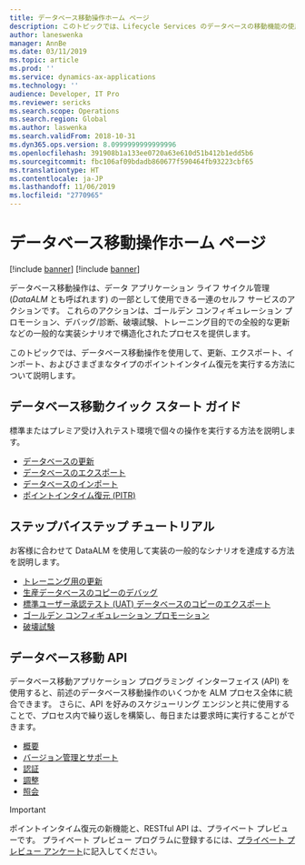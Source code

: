 ```yaml
---
title: データベース移動操作ホーム ページ
description: このトピックでは、Lifecycle Services のデータベースの移動機能の使用可能なクイック スタート ガイドおよびチュートリアルへのリンクを示します。
author: laneswenka
manager: AnnBe
ms.date: 03/11/2019
ms.topic: article
ms.prod: ''
ms.service: dynamics-ax-applications
ms.technology: ''
audience: Developer, IT Pro
ms.reviewer: sericks
ms.search.scope: Operations
ms.search.region: Global
ms.author: laswenka
ms.search.validFrom: 2018-10-31
ms.dyn365.ops.version: 8.0999999999999996
ms.openlocfilehash: 391908b1a133ee0720a63e610d51b412b1edd5b6
ms.sourcegitcommit: fbc106af09bdadb860677f590464fb93223cbf65
ms.translationtype: HT
ms.contentlocale: ja-JP
ms.lasthandoff: 11/06/2019
ms.locfileid: "2770965"
---
```

# <a name="database-movement-operations-home-page"></a>データベース移動操作ホーム ページ

[!include [banner](../includes/banner.md)]
[!include [banner](../includes/preview-banner.md)]

データベース移動操作は、データ アプリケーション ライフ サイクル管理 (*DataALM* とも呼ばれます) の一部として使用できる一連のセルフ サービスのアクションです。  これらのアクションは、ゴールデン コンフィギュレーション プロモーション、デバッグ/診断、破壊試験、トレーニング目的での全般的な更新などの一般的な実装シナリオで構造化されたプロセスを提供します。

このトピックでは、データベース移動操作を使用して、更新、エクスポート、インポート、およびさまざまなタイプのポイントインタイム復元を実行する方法について説明します。

## <a name="database-movement-quick-start-guides"></a>データベース移動クイック スタート ガイド
標準またはプレミア受け入れテスト環境で個々の操作を実行する方法を説明します。

* [データベースの更新](database-refresh.md)
* [データベースのエクスポート](export-database.md)
* [データベースのインポート](import-database.md)
* [ポイントインタイム復元 (PITR)](database-point-in-time-restore.md)

## <a name="step-by-step-tutorials"></a>ステップバイステップ チュートリアル
お客様に合わせて DataALM を使用して実装の一般的なシナリオを達成する方法を説明します。

* [トレーニング用の更新](dbmovement-scenario-general-refresh.md)
* [生産データベースのコピーのデバッグ](dbmovement-scenario-debugdiag.md)
* [標準ユーザー承認テスト (UAT) データベースのコピーのエクスポート](dbmovement-scenario-exportuat.md)
* [ゴールデン コンフィギュレーション プロモーション](dbmovement-scenario-goldenconfig.md)
* [破壊試験](dbmovement-scenario-destructivetests.md)

## <a name="database-movement-api"></a>データベース移動 API
データベース移動アプリケーション プログラミング インターフェイス (API) を使用すると、前述のデータベース移動操作のいくつかを ALM プロセス全体に統合できます。 さらに、API を好みのスケジューリング エンジンと共に使用することで、プロセス内で繰り返しを構築し、毎日または要求時に実行することができます。

* [概要](./api/dbmovement-api-overview.md)
* [バージョン管理とサポート](./api/dbmovement-api-versioning-support.md)
* [認証](./api/dbmovement-api-authentication.md)
* [調整](./api/dbmovement-api-throttling.md)
* [照会](./api/v1/dbmovement-api-v1-overview.md)

> [!IMPORTANT]
> ポイントインタイム復元の新機能と、RESTful API は、プライベート プレビューです。 プライベート プレビュー プログラムに登録するには、[プライベート プレビュー アンケート](https://aka.ms/SelfServiceDatabaseMovementPreview)に記入してください。
